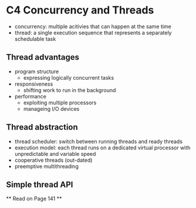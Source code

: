 # C4 Concurrency and Threads
- concurrency: multiple acitivies that can happen at the same time
- thread: a single execution sequence that represents a separately schedulable task

## Thread advantages
- program structure
  - expressing logically concurrent tasks
- responsiveness
  - shifting work to run in the background
- performance
  - exploiting multiple processors
  - manageing I/O devices

## Thread abstraction
- thread scheduler: switch between running threads and ready threads
- execution model: each thread runs on a dedicated virtual processor with unpredictable and variable speed
- cooperative threads (out-dated)
- preemptive multithreading

## Simple thread API

** Read on Page 141 **
